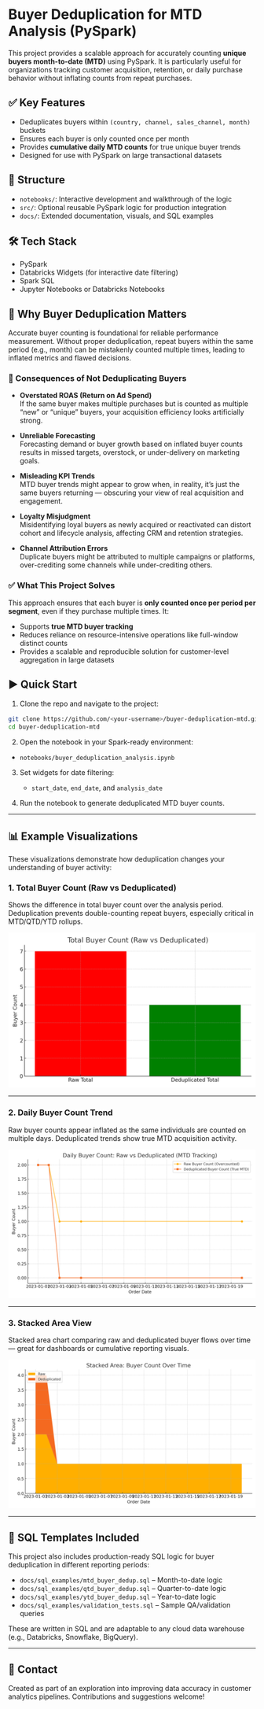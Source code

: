 # Buyer Deduplication for MTD Analysis (PySpark)

This project provides a scalable approach for accurately counting **unique buyers month-to-date (MTD)** using PySpark. It is particularly useful for organizations tracking customer acquisition, retention, or daily purchase behavior without inflating counts from repeat purchases.

## ✅ Key Features

- Deduplicates buyers within `(country, channel, sales_channel, month)` buckets
- Ensures each buyer is only counted once per month
- Provides **cumulative daily MTD counts** for true unique buyer trends
- Designed for use with PySpark on large transactional datasets

## 📁 Structure

- `notebooks/`: Interactive development and walkthrough of the logic
- `src/`: Optional reusable PySpark logic for production integration
- `docs/`: Extended documentation, visuals, and SQL examples

## 🛠️ Tech Stack

- PySpark
- Databricks Widgets (for interactive date filtering)
- Spark SQL
- Jupyter Notebooks or Databricks Notebooks

## 🧠 Why Buyer Deduplication Matters

Accurate buyer counting is foundational for reliable performance measurement. Without proper deduplication, repeat buyers within the same period (e.g., month) can be mistakenly counted multiple times, leading to inflated metrics and flawed decisions.

### 🚨 Consequences of Not Deduplicating Buyers

- **Overstated ROAS (Return on Ad Spend)**  
  If the same buyer makes multiple purchases but is counted as multiple “new” or “unique” buyers, your acquisition efficiency looks artificially strong.

- **Unreliable Forecasting**  
  Forecasting demand or buyer growth based on inflated buyer counts results in missed targets, overstock, or under-delivery on marketing goals.

- **Misleading KPI Trends**  
  MTD buyer trends might appear to grow when, in reality, it’s just the same buyers returning — obscuring your view of real acquisition and engagement.

- **Loyalty Misjudgment**  
  Misidentifying loyal buyers as newly acquired or reactivated can distort cohort and lifecycle analysis, affecting CRM and retention strategies.

- **Channel Attribution Errors**  
  Duplicate buyers might be attributed to multiple campaigns or platforms, over-crediting some channels while under-crediting others.

### ✅ What This Project Solves

This approach ensures that each buyer is **only counted once per period per segment**, even if they purchase multiple times. It:

- Supports **true MTD buyer tracking**
- Reduces reliance on resource-intensive operations like full-window distinct counts
- Provides a scalable and reproducible solution for customer-level aggregation in large datasets

## ▶️ Quick Start

1. Clone the repo and navigate to the project:

```bash
git clone https://github.com/<your-username>/buyer-deduplication-mtd.git
cd buyer-deduplication-mtd
```

2. Open the notebook in your Spark-ready environment:

- `notebooks/buyer_deduplication_analysis.ipynb`

3. Set widgets for date filtering:
   - `start_date`, `end_date`, and `analysis_date`

4. Run the notebook to generate deduplicated MTD buyer counts.

---

## 📊 Example Visualizations

These visualizations demonstrate how deduplication changes your understanding of buyer activity:

### 1. Total Buyer Count (Raw vs Deduplicated)

Shows the difference in total buyer count over the analysis period. Deduplication prevents double-counting repeat buyers, especially critical in MTD/QTD/YTD rollups.

![Total Buyer Bar Chart](docs/buyer_dedup_total_bar.png)

---

### 2. Daily Buyer Count Trend

Raw buyer counts appear inflated as the same individuals are counted on multiple days. Deduplicated trends show true MTD acquisition activity.

![Daily Buyer Trend](docs/buyer_dedup_trend_line.png)

---

### 3. Stacked Area View

Stacked area chart comparing raw and deduplicated buyer flows over time — great for dashboards or cumulative reporting visuals.

![Stacked Area Chart](docs/buyer_dedup_area_chart.png)

---

## 🧠 SQL Templates Included

This project also includes production-ready SQL logic for buyer deduplication in different reporting periods:

- `docs/sql_examples/mtd_buyer_dedup.sql` – Month-to-date logic
- `docs/sql_examples/qtd_buyer_dedup.sql` – Quarter-to-date logic
- `docs/sql_examples/ytd_buyer_dedup.sql` – Year-to-date logic
- `docs/sql_examples/validation_tests.sql` – Sample QA/validation queries

These are written in SQL and are adaptable to any cloud data warehouse (e.g., Databricks, Snowflake, BigQuery).

---

## 📩 Contact

Created as part of an exploration into improving data accuracy in customer analytics pipelines. Contributions and suggestions welcome!
